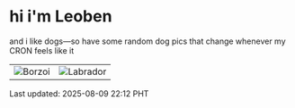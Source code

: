 # hi i'm Leoben

and i like dogs—so have some random dog pics that change whenever my CRON feels like it

|  |  |
|--------|----------|
| ![Borzoi](https://random-dog-vercel.vercel.app/api/random-borzoi?v=1754748753) | ![Labrador](https://random-dog-vercel.vercel.app/api/random-labrador?v=1754748753) |

Last updated: 2025-08-09 22:12 PHT
